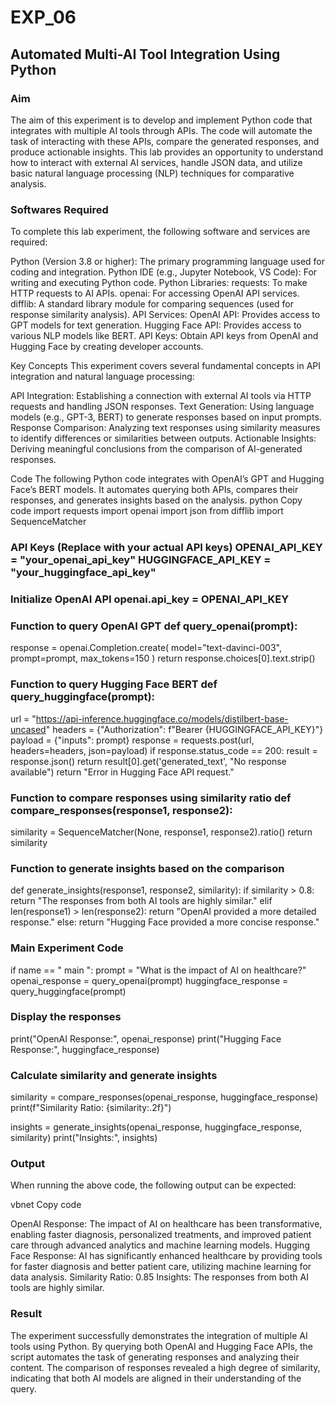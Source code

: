 # EXP_06
## Automated Multi-AI Tool Integration Using Python
### Aim

The aim of this experiment is to develop and implement Python code that integrates with multiple AI tools through APIs. The code will automate the task of interacting with these APIs, compare the generated responses, and produce actionable insights. This lab provides an opportunity to understand how to interact with external AI services, handle JSON data, and utilize basic natural language processing (NLP) techniques for comparative analysis.



### Softwares Required
To complete this lab experiment, the following software and services are required:

Python (Version 3.8 or higher): The primary programming language used for coding and integration.
Python IDE (e.g., Jupyter Notebook, VS Code): For writing and executing Python code.
Python Libraries:
requests: To make HTTP requests to AI APIs.
openai: For accessing OpenAI API services.
difflib: A standard library module for comparing sequences (used for response similarity analysis).
API Services:
OpenAI API: Provides access to GPT models for text generation.
Hugging Face API: Provides access to various NLP models like BERT.
API Keys: Obtain API keys from OpenAI and Hugging Face by creating developer accounts.



Key Concepts
This experiment covers several fundamental concepts in API integration and natural language processing:

API Integration: Establishing a connection with external AI tools via HTTP requests and handling JSON responses.
Text Generation: Using language models (e.g., GPT-3, BERT) to generate responses based on input prompts.
Response Comparison: Analyzing text responses using similarity measures to identify differences or similarities between outputs.
Actionable Insights: Deriving meaningful conclusions from the comparison of AI-generated responses.

Code
The following Python code integrates with OpenAI’s GPT and Hugging Face’s BERT models. It automates querying both APIs, compares their responses, and generates insights based on the analysis.
python Copy code
import requests import openai import json
from difflib import SequenceMatcher

### API Keys (Replace with your actual API keys) OPENAI_API_KEY = "your_openai_api_key" HUGGINGFACE_API_KEY = "your_huggingface_api_key"

### Initialize OpenAI API openai.api_key = OPENAI_API_KEY

### Function to query OpenAI GPT def query_openai(prompt):
response = openai.Completion.create( model="text-davinci-003", prompt=prompt,
max_tokens=150
)
return response.choices[0].text.strip()

### Function to query Hugging Face BERT def query_huggingface(prompt):
url = "https://api-inference.huggingface.co/models/distilbert-base-uncased" headers = {"Authorization": f"Bearer {HUGGINGFACE_API_KEY}"} payload = {"inputs": prompt}
response = requests.post(url, headers=headers, json=payload) if response.status_code == 200:
result = response.json()
return result[0].get('generated_text', "No response available") return "Error in Hugging Face API request."

### Function to compare responses using similarity ratio def compare_responses(response1, response2):
similarity = SequenceMatcher(None, response1, response2).ratio() return similarity

### Function to generate insights based on the comparison

def generate_insights(response1, response2, similarity): if similarity > 0.8:
return "The responses from both AI tools are highly similar." elif len(response1) > len(response2):
return "OpenAI provided a more detailed response." else:
return "Hugging Face provided a more concise response."

### Main Experiment Code
if   name	== "  main  ":
prompt = "What is the impact of AI on healthcare?" openai_response = query_openai(prompt) huggingface_response = query_huggingface(prompt)

### Display the responses
print("OpenAI Response:", openai_response) print("Hugging Face Response:", huggingface_response)

### Calculate similarity and generate insights
similarity = compare_responses(openai_response, huggingface_response) print(f"Similarity Ratio: {similarity:.2f}")

insights = generate_insights(openai_response, huggingface_response, similarity) print("Insights:", insights)

### Output
When running the above code, the following output can be expected:

vbnet
Copy code

OpenAI Response: The impact of AI on healthcare has been transformative, enabling faster diagnosis, personalized treatments, and improved patient care through advanced analytics and machine learning models.
Hugging Face Response: AI has significantly enhanced healthcare by providing tools for faster diagnosis and better patient care, utilizing machine learning for data analysis.
Similarity Ratio: 0.85
Insights: The responses from both AI tools are highly similar.

### Result
The experiment successfully demonstrates the integration of multiple AI tools using Python. By querying both OpenAI and Hugging Face APIs, the script automates the task of generating responses and analyzing their content. The comparison of responses revealed a high degree of similarity, indicating that both AI models are aligned in their understanding of the query.
